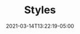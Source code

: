 ---
title: "Styles"
description: "styles.."
lead: "styles..."
date: 2021-03-14T13:22:19-05:00
lastmod: 2021-03-14T13:22:19-05:00
draft: false
images: []
---